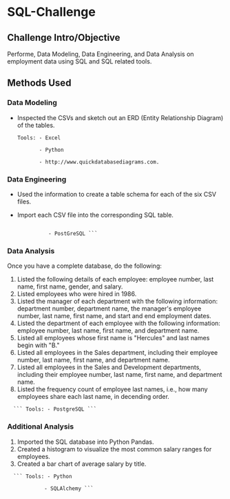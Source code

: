 # SQL-Challenge

## Challenge Intro/Objective
Performe, Data Modeling, Data Engineering, and Data Analysis on employment data using SQL and SQL related tools.

## Methods Used
 ### Data Modeling
  * Inspected the CSVs and sketch out an ERD (Entity Relationship Diagram) of the tables. 
     
     
        Tools: - Excel
     
               - Python
            
               - http://www.quickdatabasediagrams.com.
            
 ### Data Engineering
  * Used the information to create a table schema for each of the six CSV files. 
  * Import each CSV file into the corresponding SQL table.
  
    
      ``` Tools: - http://www.quickdatabasediagrams.com
    
                - PostGreSQL ```
 ### Data Analysis
Once you have a complete database, do the following:
  1.	Listed the following details of each employee: employee number, last name, first name, gender, and salary.
  2.	Listed employees who were hired in 1986.
  3.	Listed the manager of each department with the following information: department number, department name, the manager's employee number, last name, first name, and start and end employment dates.
  4.	Listed the department of each employee with the following information: employee number, last name, first name, and department name.
  5.	Listed all employees whose first name is "Hercules" and last names begin with "B."
  6.	Listed all employees in the Sales department, including their employee number, last name, first name, and department name.
  7.	Listed all employees in the Sales and Development departments, including their employee number, last name, first name, and department name.
  8.	Listed the frequency count of employee last names, i.e., how many employees share each last name, in decending order.
      
      ``` Tools: - PostgreSQL ```
         
  ### Additional Analysis
  1.	Imported the SQL database into Python Pandas. 
  2.	Created a histogram to visualize the most common salary ranges for employees.
  3.	Created a bar chart of average salary by title.
  
      ``` Tools: - Python
      
                - SQLAlchemy ```

